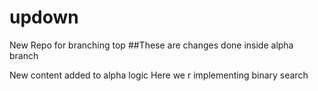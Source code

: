 # updown
New Repo for branching top
##These are changes done inside alpha branch


New content added to alpha logic
Here we r implementing binary search
